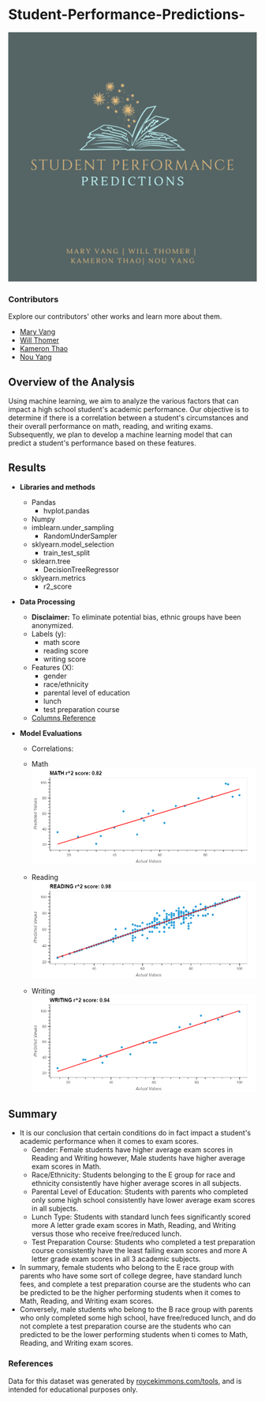 # Student-Performance-Predictions-

<!-- ![](Images/Group1.png) -->
<p align="center">
    <img src="Images/Group1.png" alt="Group Image" width="600">
</p>

### Contributors 
Explore our contributors' other works and learn more about them. 
* [Mary Vang](https://github.com/Vang59)
* [Will Thomer](https://github.com/Siskeaux)
* [Kameron Thao](https://github.com/KThao17)
* [Nou Yang](https://github.com/nouyang0620)

## Overview of the Analysis
Using machine learning, we aim to analyze the various factors that can impact a high school student's academic performance. Our objective is to determine if there is a correlation between a student's circumstances and their overall performance on math, reading, and writing exams. Subsequently, we plan to develop a machine learning model that can predict a student's performance based on these features. 

## Results
* **Libraries and methods**
    * Pandas
        * hvplot.pandas
    * Numpy 
    * imblearn.under_sampling
        * RandomUnderSampler
    * sklyearn.model_selection
        * train_test_split
    * sklearn.tree
        * DecisionTreeRegressor
    * sklyearn.metrics
        * r2_score 

* **Data Processing** 
    * **Disclaimer:** To eliminate potential bias, ethnic groups have been anonymized. 
    * Labels (y): 
        * math score
        * reading score
        * writing score
    * Features (X):
        * gender
        * race/ethnicity
        * parental level of education
        * lunch
        * test preparation course
    * [Columns Reference](Images/NumericConversionReference.png)


* **Model Evaluations** 
    * Correlations: 

    * Math 
    ![math](Images/math.png)

    * Reading
    ![reading](Images/reading.png)

    * Writing 
    ![writing](Images/writing.png)

## Summary

* It is our conclusion that certain conditions do in fact impact a student's academic performance when it comes to exam scores. 
    * Gender: Female students have higher average exam scores in Reading and Writing however, Male students have higher average exam scores in Math.
    * Race/Ethnicity: Students belonging to the E group for race and ethnicity consistently have higher average scores in all subjects.
    * Parental Level of Education: Students with parents who completed only some high school consistently have lower average exam scores in all subjects.
    * Lunch Type: Students with standard lunch fees significantly scored more A letter grade exam scores in Math, Reading, and Writing versus those who receive free/reduced lunch.
    * Test Preparation Course: Students who completed a test preparation course consistently have the least failing exam scores and more A letter grade exam scores in all 3 academic subjects. 
* In summary, female students who belong to the E race group with parents who have some sort of college degree, have standard lunch fees, and complete a test preparation course are the students who can be predicted to be the higher performing students when it comes to Math, Reading, and Writing exam scores. 
* Conversely, male students who belong to the B race group with parents who only completed some high school, have free/reduced lunch, and do not complete a test preparation course are the students who can predicted to be the lower performing students when ti comes to Math, Reading, and Writing exam scores.

### References
Data for this dataset was generated by [roycekimmons.com/tools](http://roycekimmons.com/tools), and is intended for educational purposes only. 
